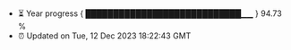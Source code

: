 - ⏳ Year progress { ████████████████████████████▁▁ } 94.73 %
- ⏰ Updated on Tue, 12 Dec 2023 18:22:43 GMT


